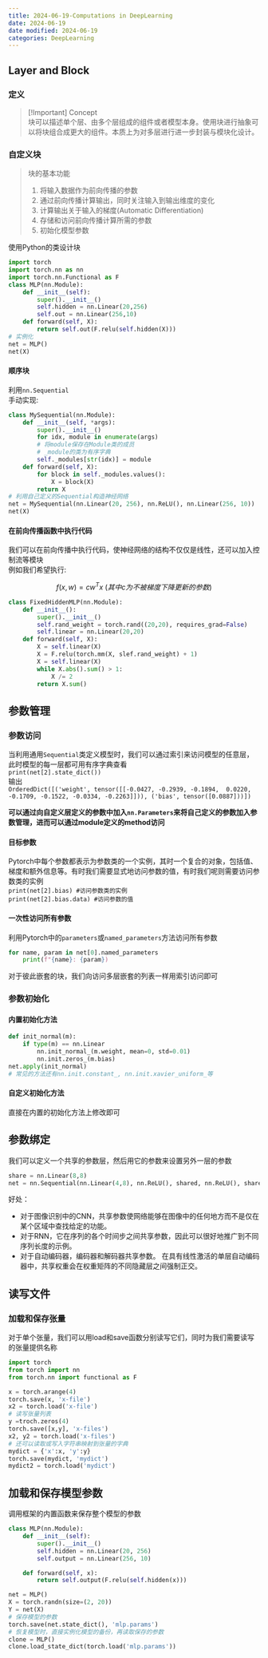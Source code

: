 ```yaml
---
title: 2024-06-19-Computations in DeepLearning
date: 2024-06-19
date modified: 2024-06-19
categories: DeepLearning
---
```


## Layer and Block

### 定义

> [!Important] Concept  
> 块可以描述单个层、由多个层组成的组件或者模型本身。使用块进行抽象可以将块组合成更大的组件。本质上为对多层进行进一步封装与模块化设计。

### 自定义块

> 块的基本功能
> 1. 将输入数据作为前向传播的参数
> 2. 通过前向传播计算输出，同时关注输入到输出维度的变化
> 3. 计算输出关于输入的梯度(Automatic Differentiation)
> 4. 存储和访问前向传播计算所需的参数
> 5. 初始化模型参数

使用Python的类设计块

```python
import torch
import torch.nn as nn
import torch.nn.Functional as F
class MLP(nn.Module):
	def __init__(self):
		super().__init__()
		self.hidden = nn.Linear(20,256)
		self.out = nn.Linear(256,10)
	def forward(self, X):
		return self.out(F.relu(self.hidden(X)))
# 实例化
net = MLP()
net(X)
```

#### 顺序块

利用`nn.Sequential`  
手动实现:

```python
class MySequential(nn.Module):
	def __init__(self, *args):
		super().__init__()
		for idx, module in enumerate(args)
		# 将module保存在Module类的成员
		# _module的类为有序字典
		self._modules[str(idx)] = module
	def forward(self, X):
		for block in self._modules.values():
			X = block(X)
		return X
# 利用自己定义的Sequential构造神经网络
net = MySequential(nn.Linear(20, 256), nn.ReLU(), nn.Linear(256, 10))
net(X)
```

#### 在前向传播函数中执行代码

我们可以在前向传播中执行代码，使神经网络的结构不仅仅是线性，还可以加入控制流等模块  
例如我们希望执行:

$$
f(x,w) = cw^{T}x \ (其中c为不被梯度下降更新的参数)
$$

```python
class FixedHiddenMLP(nn.Module):
	def __init__():
		super().__init__()
		self.rand_weight = torch.rand((20,20), requires_grad=False)
		self.linear = nn.Linear(20,20)
	def forward(self, X):
		X = self.linear(X)
		X = F.relu(torch.mm(X, slef.rand_weight) + 1)
		X = self.linear(X)
		while X.abs().sum() > 1:
			X /= 2
		return X.sum()
```

## 参数管理

### 参数访问

当利用通用`Sequential`类定义模型时，我们可以通过索引来访问模型的任意层，此时模型的每一层都可用有序字典查看  
`print(net[2].state_dict())`  
输出  
`OrderedDict([('weight', tensor([[-0.0427, -0.2939, -0.1894,  0.0220, -0.1709, -0.1522, -0.0334, -0.2263]])), ('bias', tensor([0.0887]))])`

**可以通过向自定义层定义的参数中加入`nn.Parameters`来将自己定义的参数加入参数管理，进而可以通过module定义的method访问**

#### 目标参数

Pytorch中每个参数都表示为参数类的一个实例，其时一个复合的对象，包括值、梯度和额外信息等。有时我们需要显式地访问参数的值，有时我们呢则需要访问参数类的实例  
`print(net[2].bias) #访问参数类的实例`  
`print(net[2].bias.data) #访问参数的值`

#### 一次性访问所有参数

利用Pytorch中的`parameters`或`named_parameters`方法访问所有参数

```python
for name, param in net[0].named_parameters
	print(f"{name}: {param})
```

对于彼此嵌套的块，我们向访问多层嵌套的列表一样用索引访问即可

### 参数初始化

#### 内置初始化方法

```python
def init_normal(m):
	if type(m) == nn.Linear
		nn.init_normal_(m.weight, mean=0, std=0.01)
		nn.init.zeros_(m.bias)
net.apply(init_normal)
# 常见的方法还有nn.init.constant_, nn.init.xavier_uniform_等
```

#### 自定义初始化方法

直接在内置的初始化方法上修改即可

## 参数绑定

我们可以定义一个共享的参数层，然后用它的参数来设置另外一层的参数

```python
share = nn.Linear(8,8)
net = nn.Sequential(nn.Linear(4,8), nn.ReLU(), shared, nn.ReLU(), share, nn.ReLU())
```

好处：

- 对于图像识别中的CNN，共享参数使网络能够在图像中的任何地方而不是仅在某个区域中查找给定的功能。
- 对于RNN，它在序列的各个时间步之间共享参数，因此可以很好地推广到不同序列长度的示例。
- 对于自动编码器，编码器和解码器共享参数。 在具有线性激活的单层自动编码器中，共享权重会在权重矩阵的不同隐藏层之间强制正交。

## 读写文件

### 加载和保存张量

对于单个张量，我们可以用load和save函数分别读写它们，同时为我们需要读写的张量提供名称

```python
import torch
from torch import nn
from torch.nn import functional as F

x = torch.arange(4)
torch.save(x, 'x-file')
x2 = torch.load('x-file')
# 读写张量列表
y =troch.zeros(4)
torch.save([x,y], 'x-files')
x2, y2 = torch.load('x-files')
# 还可以读取或写入字符串映射到张量的字典
mydict = {'x':x, 'y':y}
torch.save(mydict, 'mydict')
mydict2 = torch.load('mydict')

```

## 加载和保存模型参数

调用框架的内置函数来保存整个模型的参数

```python
class MLP(nn.Module):
    def __init__(self):
        super().__init__()
        self.hidden = nn.Linear(20, 256)
        self.output = nn.Linear(256, 10)

    def forward(self, x):
        return self.output(F.relu(self.hidden(x)))

net = MLP()
X = torch.randn(size=(2, 20))
Y = net(X)
# 保存模型的参数
torch.save(net.state_dict(), 'mlp.params')
# 恢复模型时，直接实例化模型的备份，再读取保存的参数
clone = MLP()
clone.load_state_dict(torch.load('mlp.params'))
```